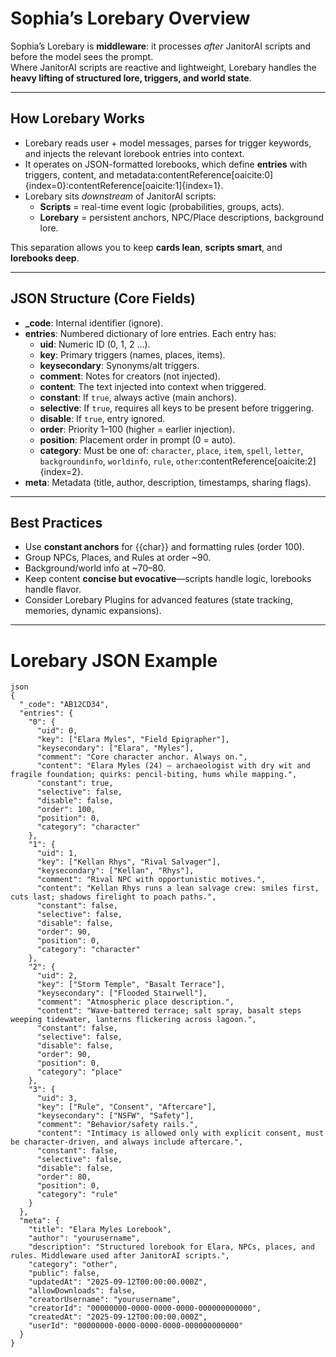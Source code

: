 # Sophia’s Lorebary Overview

Sophia’s Lorebary is **middleware**: it processes *after* JanitorAI scripts and before the model sees the prompt.  
Where JanitorAI scripts are reactive and lightweight, Lorebary handles the **heavy lifting of structured lore, triggers, and world state**.

---

## How Lorebary Works

- Lorebary reads user + model messages, parses for trigger keywords, and injects the relevant lorebook entries into context.  
- It operates on JSON-formatted lorebooks, which define **entries** with triggers, content, and metadata:contentReference[oaicite:0]{index=0}:contentReference[oaicite:1]{index=1}.  
- Lorebary sits *downstream* of JanitorAI scripts:  
  - **Scripts** = real-time event logic (probabilities, groups, acts).  
  - **Lorebary** = persistent anchors, NPC/Place descriptions, background lore.  

This separation allows you to keep **cards lean**, **scripts smart**, and **lorebooks deep**.

---

## JSON Structure (Core Fields)

- **_code**: Internal identifier (ignore).  
- **entries**: Numbered dictionary of lore entries. Each entry has:  
  - **uid**: Numeric ID (0, 1, 2 …).  
  - **key**: Primary triggers (names, places, items).  
  - **keysecondary**: Synonyms/alt triggers.  
  - **comment**: Notes for creators (not injected).  
  - **content**: The text injected into context when triggered.  
  - **constant**: If `true`, always active (main anchors).  
  - **selective**: If `true`, requires all keys to be present before triggering.  
  - **disable**: If `true`, entry ignored.  
  - **order**: Priority 1–100 (higher = earlier injection).  
  - **position**: Placement order in prompt (0 = auto).  
  - **category**: Must be one of: `character`, `place`, `item`, `spell`, `letter`, `backgroundinfo`, `worldinfo`, `rule`, `other`:contentReference[oaicite:2]{index=2}.  
- **meta**: Metadata (title, author, description, timestamps, sharing flags).  

---

## Best Practices
- Use **constant anchors** for {{char}} and formatting rules (order 100).  
- Group NPCs, Places, and Rules at order ~90.  
- Background/world info at ~70–80.  
- Keep content **concise but evocative**—scripts handle logic, lorebooks handle flavor.  
- Consider Lorebary Plugins for advanced features (state tracking, memories, dynamic expansions).  

---

# Lorebary JSON Example
```
json
{
  "_code": "AB12CD34",
  "entries": {
    "0": {
      "uid": 0,
      "key": ["Elara Myles", "Field Epigrapher"],
      "keysecondary": ["Elara", "Myles"],
      "comment": "Core character anchor. Always on.",
      "content": "Elara Myles (24) — archaeologist with dry wit and fragile foundation; quirks: pencil-biting, hums while mapping.",
      "constant": true,
      "selective": false,
      "disable": false,
      "order": 100,
      "position": 0,
      "category": "character"
    },
    "1": {
      "uid": 1,
      "key": ["Kellan Rhys", "Rival Salvager"],
      "keysecondary": ["Kellan", "Rhys"],
      "comment": "Rival NPC with opportunistic motives.",
      "content": "Kellan Rhys runs a lean salvage crew: smiles first, cuts last; shadows firelight to poach paths.",
      "constant": false,
      "selective": false,
      "disable": false,
      "order": 90,
      "position": 0,
      "category": "character"
    },
    "2": {
      "uid": 2,
      "key": ["Storm Temple", "Basalt Terrace"],
      "keysecondary": ["Flooded Stairwell"],
      "comment": "Atmospheric place description.",
      "content": "Wave-battered terrace; salt spray, basalt steps weeping tidewater, lanterns flickering across lagoon.",
      "constant": false,
      "selective": false,
      "disable": false,
      "order": 90,
      "position": 0,
      "category": "place"
    },
    "3": {
      "uid": 3,
      "key": ["Rule", "Consent", "Aftercare"],
      "keysecondary": ["NSFW", "Safety"],
      "comment": "Behavior/safety rails.",
      "content": "Intimacy is allowed only with explicit consent, must be character-driven, and always include aftercare.",
      "constant": false,
      "selective": false,
      "disable": false,
      "order": 80,
      "position": 0,
      "category": "rule"
    }
  },
  "meta": {
    "title": "Elara Myles Lorebook",
    "author": "yourusername",
    "description": "Structured lorebook for Elara, NPCs, places, and rules. Middleware used after JanitorAI scripts.",
    "category": "other",
    "public": false,
    "updatedAt": "2025-09-12T00:00:00.000Z",
    "allowDownloads": false,
    "creatorUsername": "yourusername",
    "creatorId": "00000000-0000-0000-0000-000000000000",
    "createdAt": "2025-09-12T00:00:00.000Z",
    "userId": "00000000-0000-0000-0000-000000000000"
  }
}
```
